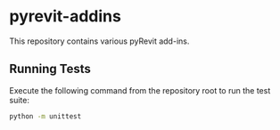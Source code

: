 # pyrevit-addins

This repository contains various pyRevit add-ins.

## Running Tests

Execute the following command from the repository root to run the test suite:

```bash
python -m unittest
```
